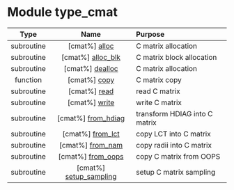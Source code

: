 # Module type_cmat

| Type | Name | Purpose |
| :--: | :--: | :---------- |
| subroutine | [cmat%] [alloc](https://github.com/benjaminmenetrier/bump/tree/master/src/type_cmat.F90#L59) | C matrix allocation |
| subroutine | [cmat%] [alloc_blk](https://github.com/benjaminmenetrier/bump/tree/master/src/type_cmat.F90#L88) | C matrix block allocation |
| subroutine | [cmat%] [dealloc](https://github.com/benjaminmenetrier/bump/tree/master/src/type_cmat.F90#L116) | C matrix allocation |
| function | [cmat%] [copy](https://github.com/benjaminmenetrier/bump/tree/master/src/type_cmat.F90#L144) | C matrix copy |
| subroutine | [cmat%] [read](https://github.com/benjaminmenetrier/bump/tree/master/src/type_cmat.F90#L196) | read C matrix |
| subroutine | [cmat%] [write](https://github.com/benjaminmenetrier/bump/tree/master/src/type_cmat.F90#L285) | write C matrix |
| subroutine | [cmat%] [from_hdiag](https://github.com/benjaminmenetrier/bump/tree/master/src/type_cmat.F90#L356) | transform HDIAG into C matrix |
| subroutine | [cmat%] [from_lct](https://github.com/benjaminmenetrier/bump/tree/master/src/type_cmat.F90#L540) | copy LCT into C matrix |
| subroutine | [cmat%] [from_nam](https://github.com/benjaminmenetrier/bump/tree/master/src/type_cmat.F90#L633) | copy radii into C matrix |
| subroutine | [cmat%] [from_oops](https://github.com/benjaminmenetrier/bump/tree/master/src/type_cmat.F90#L694) | copy C matrix from OOPS |
| subroutine | [cmat%] [setup_sampling](https://github.com/benjaminmenetrier/bump/tree/master/src/type_cmat.F90#L744) | setup C matrix sampling |
